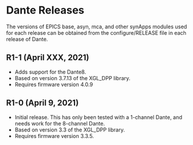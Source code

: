 # Dante Releases

The versions of EPICS base, asyn, mca, and other synApps modules used for each release can be obtained from 
the configure/RELEASE file in each release of Dante.

## R1-1 (April XXX, 2021)
- Adds support for the Dante8.
- Based on version 3.7.13 of the XGL_DPP library.
- Requires firmware version 4.0.9

## R1-0 (April 9, 2021)
- Initial release.  This has only been tested with a 1-channel Dante, and needs work for the 8-channel Dante.
- Based on version 3.3 of the XGL_DPP library.
- Requires firmware version 3.3.5.
